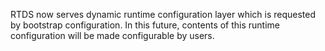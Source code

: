 RTDS now serves dynamic runtime configuration layer which is requested by bootstrap configuration.
In this future, contents of this runtime configuration will be made configurable by users.

